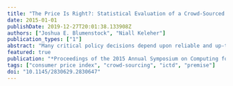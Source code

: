 ```yaml
---
title: "The Price Is Right?: Statistical Evaluation of a Crowd-Sourced Market Information System in Liberia"
date: 2015-01-01
publishDate: 2019-12-27T20:01:38.133908Z
authors: ["Joshua E. Blumenstock", "Niall Keleher"]
publication_types: ["1"]
abstract: "Many critical policy decisions depend upon reliable and up-to-date information on market prices. Such data are used to construct consumer price indices, measure inflation, detect food insecurity, and influence macroeconomic policy. In developing countries, where many of these problems are most acute, reliable market price information can be hard to come by. Here, we evaluate data from Premise, a new technology for measuring price information using crowd-sourced data contributed by local citizens. Our evaluation focuses on Liberia, a country with a history of economic and political instability. Using data from Premise, which recently began data collection in Liberia, we analyze tens of thousands of individual price observations collected at hundreds of different locations in Monrovia. We illustrate how these data can be used to construct composite market price indices, and compare these constructed indices and prices for individual products to \"ground truth\" data from the Central Bank of Liberia and the United Nations World Food Programme. Our results indicate that the crowd-sourced price data correlates well with traditional price indices. However, we find statistically and economically significant deviations from traditional measures that require deeper investigation. We conclude by discussing how indices based on Premise data can be further improved with simple supervised learning methods that use traditional low-frequency data to calibrate and cross-validate the high-frequency Premise-based indices."
featured: true
publication: "*Proceedings of the 2015 Annual Symposium on Computing for Development*"
tags: ["consumer price index", "crowd-sourcing", "ictd", "premise"]
doi: "10.1145/2830629.2830647"
---
```


